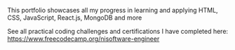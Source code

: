 This portfolio showcases all my progress in learning and applying HTML, CSS, JavaScript, React.js, MongoDB and more

See all practical coding challenges and certifications I have completed here: https://www.freecodecamp.org/nisoftware-engineer
